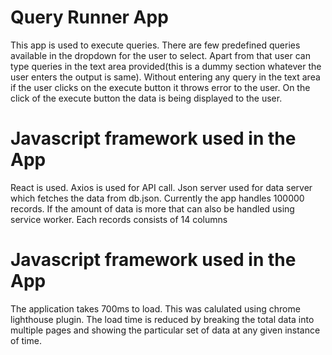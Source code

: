 # Query Runner App
This app is used to execute queries.
There are few predefined queries available in the dropdown for the user to select.
Apart from that user can type queries in the text area provided(this is a dummy section whatever the user enters the output is same).
Without entering any query in the text area if the user clicks on the execute button it throws error to the user.
On the click of the execute button the data is being displayed to the user.

# Javascript framework used in the App
React is used.
Axios is used for API call.
Json server used for data server which fetches the data from db.json.
Currently the app handles 100000 records.
If the amount of data is more that can also be handled using service worker.
Each records consists of 14 columns

# Javascript framework used in the App
The application takes 700ms to load.
This was calulated using chrome lighthouse plugin.
The load time is reduced by breaking the total data into multiple pages and showing the particular set of data at any given instance of time.

